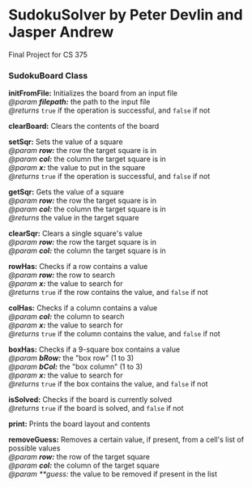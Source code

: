 # SudokuSolver by Peter Devlin and Jasper Andrew
Final Project for CS 375

### SudokuBoard Class

**initFromFile:** Initializes the board from an input file<br/>
*@param* _**filepath:**_ the path to the input file<br/>
*@returns* `true` if the operation is successful, and `false` if not

**clearBoard:** Clears the contents of the board

**setSqr:** Sets the value of a square<br/>
*@param* _**row:**_ the row the target square is in<br/>
*@param* _**col:**_ the column the target square is in<br/>
*@param* _**x:**_ the value to put in the square<br/>
*@returns* `true` if the operation is successful, and `false` if not

**getSqr:** Gets the value of a square<br/>
*@param* _**row:**_ the row the target square is in<br/>
*@param* _**col:**_ the column the target square is in<br/>
*@returns* the value in the target square

**clearSqr:** Clears a single square's value<br/>
*@param* _**row:**_ the row the target square is in<br/>
*@param* _**col:**_ the column the target square is in

**rowHas:** Checks if a row contains a value<br/>
*@param* _**row:**_ the row to search<br/>
*@param* _**x:**_ the value to search for<br/>
*@returns* `true` if the row contains the value, and `false` if not

**colHas:** Checks if a column contains a value<br/>
*@param* _**col:**_ the column to search<br/>
*@param* _**x:**_ the value to search for<br/>
*@returns* `true` if the column contains the value, and `false` if not

**boxHas:** Checks if a 9-square box contains a value<br/>
*@param* _**bRow:**_ the "box row" (1 to 3)<br/>
*@param* _**bCol:**_ the "box column" (1 to 3)<br/>
*@param* _**x:**_ the value to search for<br/>
*@returns* `true` if the box contains the value, and `false` if not

**isSolved:** Checks if the board is currently solved<br/>
*@returns* `true` if the board is solved, and `false` if not

**print:** Prints the board layout and contents<br/>

**removeGuess:** Removes a certain value, if present, from a cell's list of possible values<br/>
*@param* _**row:**_ the row of the target square<br/>
*@param* _**col:**_ the column of the target square<br/>
*@param* _**guess:_ the value to be removed if present in the list<br/>
